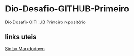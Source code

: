 # Dio-Desafio-GITHUB-Primeiro
Dio Desafio GITHUB Primeiro repositório 
## links uteis 
[Sintax Markdodown](https://www.markdownguide.org/basic-syntax)
